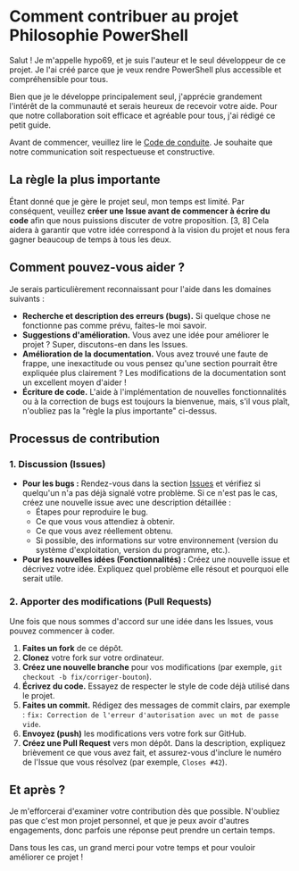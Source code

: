 # Comment contribuer au projet Philosophie PowerShell

Salut ! Je m'appelle hypo69, et je suis l'auteur et le seul développeur de ce projet. Je l'ai créé parce que je veux rendre PowerShell plus accessible et compréhensible pour tous.

Bien que je le développe principalement seul, j'apprécie grandement l'intérêt de la communauté et serais heureux de recevoir votre aide. Pour que notre collaboration soit efficace et agréable pour tous, j'ai rédigé ce petit guide.

Avant de commencer, veuillez lire le [Code de conduite](CODE_OF_CONDUCT.md). Je souhaite que notre communication soit respectueuse et constructive.

## La règle la plus importante

Étant donné que je gère le projet seul, mon temps est limité. Par conséquent, veuillez **créer une Issue avant de commencer à écrire du code** afin que nous puissions discuter de votre proposition. [3, 8] Cela aidera à garantir que votre idée correspond à la vision du projet et nous fera gagner beaucoup de temps à tous les deux.

## Comment pouvez-vous aider ?

Je serais particulièrement reconnaissant pour l'aide dans les domaines suivants :

*   **Recherche et description des erreurs (bugs).** Si quelque chose ne fonctionne pas comme prévu, faites-le moi savoir.
*   **Suggestions d'amélioration.** Vous avez une idée pour améliorer le projet ? Super, discutons-en dans les Issues.
*   **Amélioration de la documentation.** Vous avez trouvé une faute de frappe, une inexactitude ou vous pensez qu'une section pourrait être expliquée plus clairement ? Les modifications de la documentation sont un excellent moyen d'aider !
*   **Écriture de code.** L'aide à l'implémentation de nouvelles fonctionnalités ou à la correction de bugs est toujours la bienvenue, mais, s'il vous plaît, n'oubliez pas la "règle la plus importante" ci-dessus.

## Processus de contribution

### 1. Discussion (Issues)

*   **Pour les bugs :** Rendez-vous dans la section [Issues](https://github.com/hypo69/The-Philosophy-of-PowerShell-ru/issues) et vérifiez si quelqu'un n'a pas déjà signalé votre problème. Si ce n'est pas le cas, créez une nouvelle issue avec une description détaillée :
    *   Étapes pour reproduire le bug.
    *   Ce que vous vous attendiez à obtenir.
    *   Ce que vous avez réellement obtenu.
    *   Si possible, des informations sur votre environnement (version du système d'exploitation, version du programme, etc.).
*   **Pour les nouvelles idées (Fonctionnalités) :** Créez une nouvelle issue et décrivez votre idée. Expliquez quel problème elle résout et pourquoi elle serait utile.

### 2. Apporter des modifications (Pull Requests)

Une fois que nous sommes d'accord sur une idée dans les Issues, vous pouvez commencer à coder.

1.  **Faites un fork** de ce dépôt.
2.  **Clonez** votre fork sur votre ordinateur.
3.  **Créez une nouvelle branche** pour vos modifications (par exemple, `git checkout -b fix/corriger-bouton`).
4.  **Écrivez du code.** Essayez de respecter le style de code déjà utilisé dans le projet.
5.  **Faites un commit.** Rédigez des messages de commit clairs, par exemple : `fix: Correction de l'erreur d'autorisation avec un mot de passe vide`.
6.  **Envoyez (push)** les modifications vers votre fork sur GitHub.
7.  **Créez une Pull Request** vers mon dépôt. Dans la description, expliquez brièvement ce que vous avez fait, et assurez-vous d'inclure le numéro de l'Issue que vous résolvez (par exemple, `Closes #42`).

## Et après ?

Je m'efforcerai d'examiner votre contribution dès que possible. N'oubliez pas que c'est mon projet personnel, et que je peux avoir d'autres engagements, donc parfois une réponse peut prendre un certain temps.

Dans tous les cas, un grand merci pour votre temps et pour vouloir améliorer ce projet !
